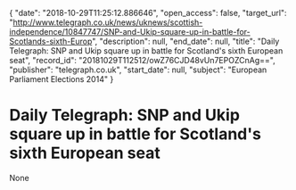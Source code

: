 {
  "date": "2018-10-29T11:25:12.886646", 
  "open_access": false, 
  "target_url": "http://www.telegraph.co.uk/news/uknews/scottish-independence/10847747/SNP-and-Ukip-square-up-in-battle-for-Scotlands-sixth-Europ", 
  "description": null, 
  "end_date": null, 
  "title": "Daily Telegraph: SNP and Ukip square up in battle for Scotland's sixth European seat", 
  "record_id": "20181029T112512/owZ76CJD48vUn7EPOZCnAg==", 
  "publisher": "telegraph.co.uk", 
  "start_date": null, 
  "subject": "European Parliament Elections 2014"
}

# Daily Telegraph: SNP and Ukip square up in battle for Scotland's sixth European seat

None
